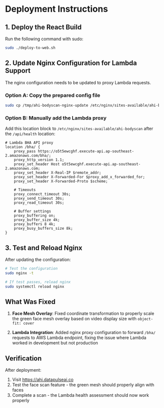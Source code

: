 # Deployment Instructions

## 1. Deploy the React Build

Run the following command with sudo:
```bash
sudo ./deploy-to-web.sh
```

## 2. Update Nginx Configuration for Lambda Support

The nginx configuration needs to be updated to proxy Lambda requests. 

### Option A: Copy the prepared config file
```bash
sudo cp /tmp/ahi-bodyscan-nginx-update /etc/nginx/sites-available/ahi-bodyscan
```

### Option B: Manually add the Lambda proxy
Add this location block to `/etc/nginx/sites-available/ahi-bodyscan` after the `/api/health` location:

```nginx
# Lambda BHA API proxy
location /bha/ {
    proxy_pass https://o5t5ewcghf.execute-api.ap-southeast-2.amazonaws.com/bha/;
    proxy_http_version 1.1;
    proxy_set_header Host o5t5ewcghf.execute-api.ap-southeast-2.amazonaws.com;
    proxy_set_header X-Real-IP $remote_addr;
    proxy_set_header X-Forwarded-For $proxy_add_x_forwarded_for;
    proxy_set_header X-Forwarded-Proto $scheme;
    
    # Timeouts
    proxy_connect_timeout 30s;
    proxy_send_timeout 30s;
    proxy_read_timeout 30s;
    
    # Buffer settings
    proxy_buffering on;
    proxy_buffer_size 4k;
    proxy_buffers 8 4k;
    proxy_busy_buffers_size 8k;
}
```

## 3. Test and Reload Nginx

After updating the configuration:
```bash
# Test the configuration
sudo nginx -t

# If test passes, reload nginx
sudo systemctl reload nginx
```

## What Was Fixed

1. **Face Mesh Overlay**: Fixed coordinate transformation to properly scale the green face mesh overlay based on video display size with `object-fit: cover`

2. **Lambda Integration**: Added nginx proxy configuration to forward `/bha/` requests to AWS Lambda endpoint, fixing the issue where Lambda worked in development but not production

## Verification

After deployment:
1. Visit https://ahi.datapulseai.co
2. Test the face scan feature - the green mesh should properly align with faces
3. Complete a scan - the Lambda health assessment should now work properly